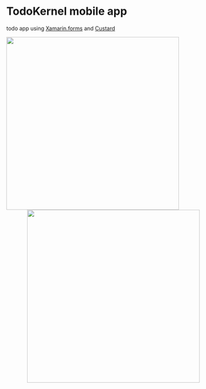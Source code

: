 # TodoKernel mobile app
todo app using [Xamarin.forms](https://github.com/xamarin/Xamarin.Forms) and [Custard](https://github.com/bricefriha/CustardApi) 

<div align="center">
<div align="left">
  <img src="https://user-images.githubusercontent.com/37577669/93867388-438a8900-fcc9-11ea-8bcd-a49e2037fa4f.PNG" height="450" />
  
</div>
<div align="right" >
  <img src="https://user-images.githubusercontent.com/37577669/93866402-e6420800-fcc7-11ea-823f-e2e5ef893bba.PNG" height="450" />
  
</div>
</div>

